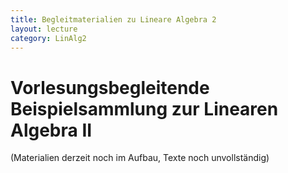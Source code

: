 ```yaml
---
title: Begleitmaterialien zu Lineare Algebra 2
layout: lecture
category: LinAlg2
---
```


# Vorlesungsbegleitende Beispielsammlung zur Linearen Algebra II

(Materialien derzeit noch im Aufbau, Texte noch unvollständig)
